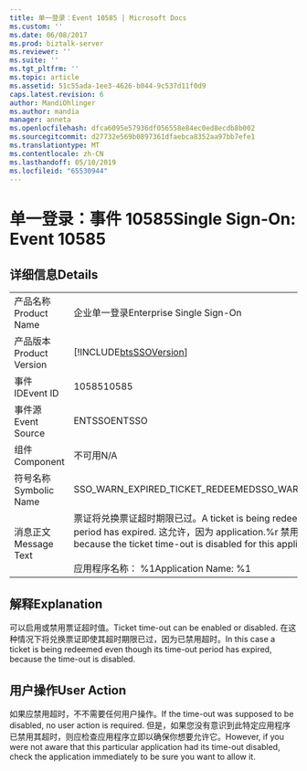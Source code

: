 ```yaml
---
title: 单一登录：Event 10585 | Microsoft Docs
ms.custom: ''
ms.date: 06/08/2017
ms.prod: biztalk-server
ms.reviewer: ''
ms.suite: ''
ms.tgt_pltfrm: ''
ms.topic: article
ms.assetid: 51c55ada-1ee3-4626-b044-9c537d11f0d9
caps.latest.revision: 6
author: MandiOhlinger
ms.author: mandia
manager: anneta
ms.openlocfilehash: dfca6095e57936df056558e84ec0ed8ecdb8b002
ms.sourcegitcommit: d27732e569b0897361dfaebca8352aa97bb7efe1
ms.translationtype: MT
ms.contentlocale: zh-CN
ms.lasthandoff: 05/10/2019
ms.locfileid: "65530944"
---
```

# <a name="single-sign-on-event-10585"></a><span data-ttu-id="d7f2d-102">单一登录：事件 10585</span><span class="sxs-lookup"><span data-stu-id="d7f2d-102">Single Sign-On: Event 10585</span></span>
## <a name="details"></a><span data-ttu-id="d7f2d-103">详细信息</span><span class="sxs-lookup"><span data-stu-id="d7f2d-103">Details</span></span>  
  
|                 |                                                                                                                                                                                           |
|-----------------|-------------------------------------------------------------------------------------------------------------------------------------------------------------------------------------------|
|  <span data-ttu-id="d7f2d-104">产品名称</span><span class="sxs-lookup"><span data-stu-id="d7f2d-104">Product Name</span></span>   |                                                                                 <span data-ttu-id="d7f2d-105">企业单一登录</span><span class="sxs-lookup"><span data-stu-id="d7f2d-105">Enterprise Single Sign-On</span></span>                                                                                 |
| <span data-ttu-id="d7f2d-106">产品版本</span><span class="sxs-lookup"><span data-stu-id="d7f2d-106">Product Version</span></span> |                                                                [!INCLUDE[btsSSOVersion](../includes/btsssoversion-md.md)]                                                                 |
|    <span data-ttu-id="d7f2d-107">事件 ID</span><span class="sxs-lookup"><span data-stu-id="d7f2d-107">Event ID</span></span>     |                                                                                           <span data-ttu-id="d7f2d-108">10585</span><span class="sxs-lookup"><span data-stu-id="d7f2d-108">10585</span></span>                                                                                           |
|  <span data-ttu-id="d7f2d-109">事件源</span><span class="sxs-lookup"><span data-stu-id="d7f2d-109">Event Source</span></span>   |                                                                                          <span data-ttu-id="d7f2d-110">ENTSSO</span><span class="sxs-lookup"><span data-stu-id="d7f2d-110">ENTSSO</span></span>                                                                                           |
|    <span data-ttu-id="d7f2d-111">组件</span><span class="sxs-lookup"><span data-stu-id="d7f2d-111">Component</span></span>    |                                                                                            <span data-ttu-id="d7f2d-112">不可用</span><span class="sxs-lookup"><span data-stu-id="d7f2d-112">N/A</span></span>                                                                                            |
|  <span data-ttu-id="d7f2d-113">符号名称</span><span class="sxs-lookup"><span data-stu-id="d7f2d-113">Symbolic Name</span></span>  |                                                                             <span data-ttu-id="d7f2d-114">SSO_WARN_EXPIRED_TICKET_REDEEMED</span><span class="sxs-lookup"><span data-stu-id="d7f2d-114">SSO_WARN_EXPIRED_TICKET_REDEEMED</span></span>                                                                              |
|  <span data-ttu-id="d7f2d-115">消息正文</span><span class="sxs-lookup"><span data-stu-id="d7f2d-115">Message Text</span></span>   | <span data-ttu-id="d7f2d-116">票证将兑换票证超时期限已过。</span><span class="sxs-lookup"><span data-stu-id="d7f2d-116">A ticket is being redeemed after the ticket time-out period has expired.</span></span> <span data-ttu-id="d7f2d-117">这允许，因为 application.%r 禁用票证超时值</span><span class="sxs-lookup"><span data-stu-id="d7f2d-117">This is allowed because the ticket time-out is disabled for this application.%r</span></span><br /><br /> <span data-ttu-id="d7f2d-118">应用程序名称： %1</span><span class="sxs-lookup"><span data-stu-id="d7f2d-118">Application Name: %1</span></span> |
  
## <a name="explanation"></a><span data-ttu-id="d7f2d-119">解释</span><span class="sxs-lookup"><span data-stu-id="d7f2d-119">Explanation</span></span>  
 <span data-ttu-id="d7f2d-120">可以启用或禁用票证超时值。</span><span class="sxs-lookup"><span data-stu-id="d7f2d-120">Ticket time-out can be enabled or disabled.</span></span> <span data-ttu-id="d7f2d-121">在这种情况下将兑换票证即使其超时期限已过，因为已禁用超时。</span><span class="sxs-lookup"><span data-stu-id="d7f2d-121">In this case a ticket is being redeemed even though its time-out period has expired, because the time-out is disabled.</span></span>  
  
## <a name="user-action"></a><span data-ttu-id="d7f2d-122">用户操作</span><span class="sxs-lookup"><span data-stu-id="d7f2d-122">User Action</span></span>  
 <span data-ttu-id="d7f2d-123">如果应禁用超时，不不需要任何用户操作。</span><span class="sxs-lookup"><span data-stu-id="d7f2d-123">If the time-out was supposed to be disabled, no user action is required.</span></span> <span data-ttu-id="d7f2d-124">但是，如果您没有意识到此特定应用程序已禁用其超时，则应检查应用程序立即以确保你想要允许它。</span><span class="sxs-lookup"><span data-stu-id="d7f2d-124">However, if you were not aware that this particular application had its time-out disabled, check the application immediately to be sure you want to allow it.</span></span>